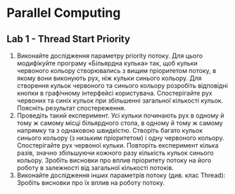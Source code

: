 # Parallel Computing

## Lab 1 - Thread Start Priority

1. Виконайте дослідження параметру priority потоку. Для цього модифікуйте програму «Більярдна кулька» так, щоб кульки червоного кольору створювались з вищим пріоритетом потоку, в якому вони виконують рух, ніж кульки синього кольору. Для створення кульок червоного та синього кольору розробіть відповідні кнопки в графічному інтерфейсі користувача. Спостерігайте рух червоних та синіх кульок при збільшенні загальної кількості кульок. Поясніть результат спостереження.
2. Проведіть такий експеримент. Усі кульки починають рух  в одному й тому ж самому місці більярдного стола, в одному й тому ж самому напрямку та з однаковою швидкістю. Створіть багато кульок синього кольору (з низьким пріоритетом) і одну червоного кольору. Спостерігайте рух червоної кульки. Повторіть експеримент кілька разів, значно збільшуючи кожного разу кількість кульок синього кольору. Зробіть висновки про вплив пріоритету потоку на його роботу в залежності від загальної кількості потоків.
3. Виконайте дослідження інших параметрів потоку (див. клас Thread): Зробіть висновки про їх вплив на роботу потоку.